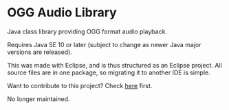 # OGG Audio Library

Java class library providing OGG format audio playback.

Requires Java SE 10 or later (subject to change as newer Java major versions are released).

This was made with Eclipse, and is thus structured as an Eclipse project. All source files are in one package, so migrating it to another IDE is simple.

Want to contribute to this project? Check [here](CONTRIBUTING.md) first.

No longer maintained.
